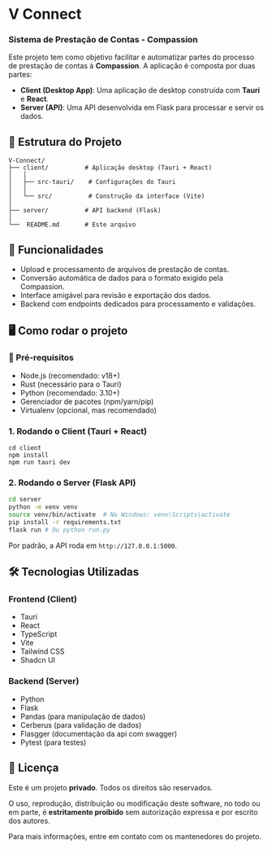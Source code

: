 # V Connect
  
### Sistema de Prestação de Contas - Compassion

Este projeto tem como objetivo facilitar e automatizar partes do processo de prestação de contas à **Compassion**. A aplicação é composta por duas partes:

- **Client (Desktop App)**: Uma aplicação de desktop construída com **Tauri** e **React**.
- **Server (API)**: Uma API desenvolvida em Flask para processar e servir os dados.

## 🧩 Estrutura do Projeto

```
V-Connect/
├── client/          # Aplicação desktop (Tauri + React)  
│   │
│   ├── src-tauri/    # Configurações do Tauri
│   │   
│   └── src/          # Construção da interface (Vite)          
│
├── server/          # API backend (Flask)
│
└──  README.md       # Este arquivo
```

## 🚀 Funcionalidades

- Upload e processamento de arquivos de prestação de contas.
- Conversão automática de dados para o formato exigido pela Compassion.
- Interface amigável para revisão e exportação dos dados.
- Backend com endpoints dedicados para processamento e validações.

## 🖥️ Como rodar o projeto

### 🔧 Pré-requisitos

- Node.js (recomendado: v18+)
- Rust (necessário para o Tauri)
- Python (recomendado: 3.10+)
- Gerenciador de pacotes (npm/yarn/pip)
- Virtualenv (opcional, mas recomendado)

### 1. Rodando o Client (Tauri + React)

```
cd client
npm install
npm run tauri dev
```

### 2. Rodando o Server (Flask API)

```bash
cd server
python -m venv venv
source venv/bin/activate  # No Windows: venv\Scripts\activate
pip install -r requirements.txt
flask run # Ou python run.py
```

Por padrão, a API roda em `http://127.0.0.1:5000`.

## 🛠️ Tecnologias Utilizadas

### Frontend (Client)
- Tauri
- React
- TypeScript
- Vite
- Tailwind CSS
- Shadcn UI

### Backend (Server)
- Python
- Flask
- Pandas (para manipulação de dados)
- Cerberus (para validação de dados)
- Flasgger (documentação da api com swagger)
- Pytest (para testes)

## 📄 Licença

Este é um projeto **privado**. Todos os direitos são reservados.

O uso, reprodução, distribuição ou modificação deste software, no todo ou em parte, é **estritamente proibido** sem autorização expressa e por escrito dos autores.

Para mais informações, entre em contato com os mantenedores do projeto.
